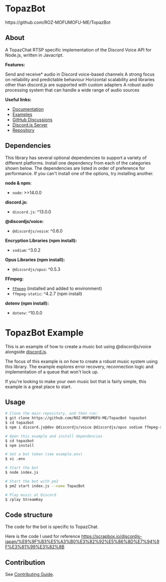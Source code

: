 # TopazBot

<p>
https://github.com/ROZ-MOFUMOFU-ME/TopazBot
</p>

## About

A TopazChat RTSP specific implementation of the Discord Voice API for Node.js, written in Javacript.

**Features:**

Send and receive* audio in Discord voice-based channels
A strong focus on reliability and predictable behaviour
Horizontal scalability and libraries other than discord.js are supported with custom adapters
A robust audio processing system that can handle a wide range of audio sources

**Useful links:**

- [Documentation](https://discordjs.github.io/voice)
- [Examples](https://github.com/discordjs/voice/tree/main/examples)
- [GitHub Discussions](https://github.com/discordjs/voice/discussions)
- [Discord.js Server](https://discord.gg/djs)
- [Repository](https://github.com/discordjs/voice)

## Dependencies

This library has several optional dependencies to support a variety
of different platforms. Install one dependency from each of the
categories shown below. The dependencies are listed in order of
preference for performance. If you can't install one of the options,
try installing another.

**node & npm:**

- `node`: >>14.0.0

**discord.js:**

- `discord.js`: ^13.0.0

**@discordjs/voice:**

- `@discordjs/voice`: ^0.6.0

**Encryption Libraries (npm install):**

- `sodium`: ^3.0.2

**Opus Libraries (npm install):**

- `@discordjs/opus`: ^0.5.3

**FFmpeg:**

- [`FFmpeg`](https://ffmpeg.org/) (installed and added to environment)
- `ffmpeg-static`: ^4.2.7 (npm install)

**dotenv (npm install):**

- `dotenv`: ^10.0.0

# TopazBot Example

This is an example of how to create a music bot using @discordjs/voice alongside [discord.js](https://github.com/discordjs/discord.js).

The focus of this example is on how to create a robust music system using this library. The example explores error recovery, reconnection logic and implementation of a queue that won't lock up.

If you're looking to make your own music bot that is fairly simple, this example is a great place to start.

## Usage

```bash
# Clone the main repository, and then run:
$ git clone https://github.com/ROZ-MOFUMOFU-ME/TopazBot topazbot
$ cd topazbot
$ npm i discord.js@dev @discordjs/voice @discordjs/opus sodium ffmpeg-static dotenv

# Open this example and install dependencies
$ cd topazbot
$ npm install

# Set a bot token (see example.env)
$ vi .env

# Start the bot
$ node index.js

# Start the bot with pm2
$ pm2 start index.js --name TopazBot

# Play music at Discord
$ /play StreamKey
```

## Code structure

The code for the bot is specific to TopazChat.

Here is the code I used for reference
https://scrapbox.io/discordjs-japan/%E9%9F%B3%E5%A3%B0%E3%82%92%E5%86%8D%E7%94%9F%E3%81%99%E3%82%8B

## Contribution

See [Contributing Guide](https://github.com/ROZ-MOFUMOFU-ME/topazbot/blob/main/.github/CONTRIBUTING.md).